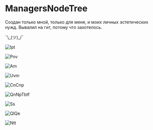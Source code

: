 # ManagersNodeTree

Создан только мной, только для меня, и моих личных эстетических нужд. Вывалил на гит, потому что захотелось.

¯\\\_(ツ)\_/¯

![Ipt](https://github.com/ugorek000/ManagersNodeTree/assets/120259754/27da0384-090a-49d8-bd24-b0ef14ce2213)

![Pnv](https://github.com/ugorek000/ManagersNodeTree/assets/120259754/7485ded7-3564-4acb-a6f4-1e34b0f712ab)

![Am](https://github.com/ugorek000/ManagersNodeTree/assets/120259754/711fa68a-893d-4992-8333-9bdc22f93238)

![Uvm](https://github.com/ugorek000/ManagersNodeTree/assets/120259754/6df2d7d9-1961-4dfc-8f7f-565407953bfb)

![CnCnp](https://github.com/ugorek000/ManagersNodeTree/assets/120259754/a4c9cc4d-e81d-4065-8747-bca273bd6525)

![QnNpTbtf](https://github.com/ugorek000/ManagersNodeTree/assets/120259754/be7e8f3e-e20b-4cb7-89ae-cf59adc9221e)

![Ss](https://github.com/ugorek000/ManagersNodeTree/assets/120259754/e9a71d33-3def-458c-8cc8-075560cf5ac9)

![QlQe](https://github.com/ugorek000/ManagersNodeTree/assets/120259754/c28590c7-2ee0-47e3-a6ce-68ce00e455fb)

![Ntt](https://github.com/ugorek000/ManagersNodeTree/assets/120259754/800e5b7b-3e1f-4802-9ba1-f841b59663f9)
